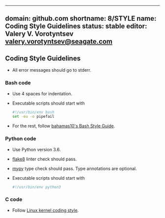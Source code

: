 <!--
  Copyright (c) 2020 Seagate Technology LLC and/or its Affiliates

  Licensed under the Apache License, Version 2.0 (the "License");
  you may not use this file except in compliance with the License.
  You may obtain a copy of the License at

      http://www.apache.org/licenses/LICENSE-2.0

  Unless required by applicable law or agreed to in writing, software
  distributed under the License is distributed on an "AS IS" BASIS,
  WITHOUT WARRANTIES OR CONDITIONS OF ANY KIND, either express or implied.
  See the License for the specific language governing permissions and
  limitations under the License.

  For any questions about this software or licensing,
  please email opensource@seagate.com or cortx-questions@seagate.com.
-->

---
domain: github.com
shortname: 8/STYLE
name: Coding Style Guidelines
status: stable
editor: Valery V. Vorotyntsev <valery.vorotyntsev@seagate.com>
---

## Coding Style Guidelines

* All error messages should go to stderr.

### Bash code

* Use 4 spaces for indentation.

* Executable scripts should start with
  ```bash
  #!/usr/bin/env bash
  set -eu -o pipefail
  ```

* For the rest, follow
  [bahamas10's Bash Style Guide](https://github.com/bahamas10/bash-style-guide).

### Python code

* Use Python version 3.6.

* [flake8](https://pypi.org/project/flake8/) linter check should pass.

* [mypy](https://mypy.readthedocs.io/en/stable/) type check should pass.
  Type annotations are optional.

* Executable scripts should start with
  ```python
  #!/usr/bin/env python3
  ```

### C code

* Follow [Linux kernel coding style](https://www.kernel.org/doc/html/latest/process/coding-style.html).

<!-- XXX Editor settings
Consider using https://editorconfig.org
-->
